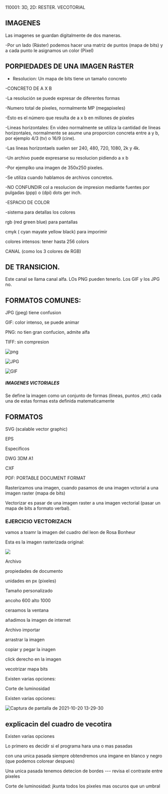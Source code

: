 110001: 3D, 2D: RESTER. VECOTORIAL

## IMAGENES

Las imagenes se guardan digitalmente de dos maneras.

-Por un lado (Ráster) podemos hacer una matriz de puntos (mapa de bits) y a cada punto le asignamos un color (Píxel)

## PORPIEDADES DE UNA IMAGEN RáSTER 

* Resolucion: Un mapa de bits tiene un tamaño concreto

-CONCRETO DE A X B 

-La resolución se puede expresar de diferentes formas

-Numero total de píxeles, normalmente MP (megapixeles)

-Esto es el número que resulta de a x b en millones de píxeles

-Lineas horizontales: En video normalmente se utiliza la cantidad de líneas horizontales, normalmente se asume una proporcion concreta entre a y b, por ejemplo 4/3 (tv) o 16/9 (cine).

-Las lineas horizontaels suelen ser 240, 480, 720, 1080, 2k y 4k.

-Un archivo puede expresarse su resolucion pidiendo a x b

-Por ejemplko una imagen de 350x250 pixeles.

-Se utiliza cuando hablamos de archivos concretos.

-NO CONFUNDIR col a resolucion de impresion mediante fuentes por pulgadas (ppp) o (dpi) dots ger inch.

-ESPACIO DE COLOR

-sistema para detallas los colores 

rgb (red green blue) para pantallas

cmyk ( cyan mayate yellow black) para imporimir 

colores intensos: tener hasta 256 colors

CANAL (como los 3 colores de RGB)

## DE TRANSICION.
 
Este canal se llama canal alfa. LOs PNG pueden tenerlo. Los GIF y los JPG no.
 
## FORMATOS COMUNES:

JPG (jpeg) tiene confusion

GIF: color intenso, se puede animar 

PNG:  no tien gran confucion, admite alfa

TIFF: sin compresion


![png](https://www.ionos.es/digitalguide/fileadmin/DigitalGuide/Screenshots_2020/JPG-photo-at-a-quality-setting-of-25.png)

![JPG](https://static4.depositphotos.com/1006994/298/v/600/depositphotos_2983099-stock-illustration-grunge-design.jpg)

![GIF](https://cdn.oldskull.net/wp-content/uploads/2019/08/6-gifs-animados-dvdp-oldskull-.gif)



##### IMAGENES VICTORIALES

Se define la imagen como un conjunto de formas (lineas, puntos ,etc) cada una de estas formas esta definida matematicamente

## FORMATOS

SVG (scalable vector graphic)

EPS

Especificos

DWG 3DM A1

CXF

PDF: PORTABLE DOCUMENT FORMAT

Rasterizamos una imagen, cuando pasamos de una imagen vctorial a una imagen raster (mapa de bits)

Vectorizar es pasar de una imagen raster a una imagen vectorial
(pasar un mapa de bits a formato verbal).


### EJERCICIO VECTORIZACN

vamos a toamr la imagen del cuadro del leon de Rosa Bonheur

Esta es la imagen rasterizada original:

![](https://imagenes.elpais.com/resizer/BZC1wtnQ7F9Fh9_KJdxKWADf-yA=/1960x0/arc-anglerfish-eu-central-1-prod-prisa.s3.amazonaws.com/public/XFGHWVUB6GGPQQBIV36UCJXVOY.jpg)

[](https://elpais.com/cultura/2019/09/30/actualidad/1569858378_536299.html)

Archivo 

propiedades de documento

unidades en px (pixeles)

Tamaño personalizado

ancoho 600 alto 1000

ceraamos la ventana 

añadimos la imagen de internet

Archivo importar

arrastrar la imagen

copiar y pegar la inagen

click derecho en la imagen

vecotrizar mapa bits

Existen varias opciones:

Corte de luminosidad

Existen varias opciones:

![Captura de pantalla de 2021-10-20 13-29-30](https://user-images.githubusercontent.com/90753262/138084688-11870b0f-c932-474f-bdce-114d6d345223.png)



## explicacin del cuadro de vecotira

Existen varias opciones

Lo primero es decidir si el programa hara una o mas pasadas

con una unica pasada siempre obtendremos una imgane en blanco y negro (que podemos colorear despues)

Una unica pasada tenemos detecion de bordes --- revisa el contraste entre pixeles

Corte de luminosidad: jkunta todos los pixeles mas oscuros que un umbral
